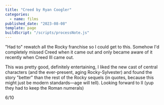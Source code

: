 ```yaml
---
title: "Creed by Ryan Coogler"
categories:
  - name: films
published_date: "2023-08-08"
template: page
buildScript: "/scripts/processNote.js"
---
```


"Had to" rewatch all the Rocky franchise so I could get to this. Somehow I'd completely missed Creed when it came out and only became aware of it recently when Creed III came out.

This was pretty good, definitely entertaining, I liked the new cast of central characters (and the ever-present, aging Rocky-Sylvester) and found the story "better" than the rest of the Rocky sequels (in quotes, because this might just be modern standards—age will tell). Looking forward to II (yup they had to keep the Roman numerals)

6/10
